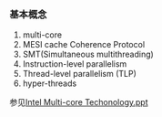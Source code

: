 ###  基本概念

1. multi-core
2. MESI cache Coherence Protocol
3. SMT(Simultaneous multithreading)
4. Instruction-level parallelism
5. Thread-level parallelism (TLP)
6. hyper-threads

参见[Intel Multi-core Techonology.ppt](http://eas.uccs.edu/~cwang/ECE4480_sp_16/Intel%20Multi-Core%20Technology.ppt)

